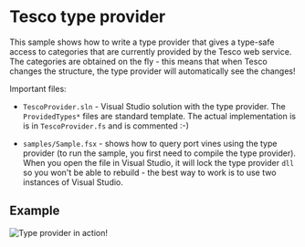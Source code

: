 Tesco type provider
===================

This sample shows how to write a type provider that gives a type-safe access to 
categories that are currently provided by the Tesco web service. The categories
are obtained on the fly - this means that when Tesco changes the structure, the
type provider will automatically see the changes!

Important files:

 * `TescoProvider.sln` - Visual Studio solution with the type provider. The
    `ProvidedTypes*` files are standard template. The actual implementation is
	is in `TescoProvider.fs` and is commented :-)
	
 * `samples/Sample.fsx` - shows how to query port vines using the type provider
    (to run the sample, you first need to compile the type provider).
	When you open the file in Visual Studio, it will lock the type provider `dll`
	so you won't be able to rebuild - the best way to work is to use two instances
	of Visual Studio.

Example 
-------

![Type provider in action!](https://raw.github.com/tpetricek/Documents/master/Samples/TescoProvider/screenshot.png)
